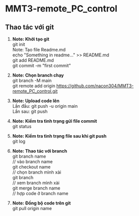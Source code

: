 # MMT3-remote_PC_control

## Thao tác với git   

1. **Note: Khởi tạo git**  
git init  
Note: Tạo file Readme.md  
echo "Something in readme..." >> README.md   
git add README.md  
git commit -m "first commit"  

2. **Note: Chọn branch chạy**  
git branch -M main  
git remote add origin https://github.com/nacon304/MMT3-remote_PC_control.git  

3. **Note: Upload code lên**  
Lần đầu: git push -u origin main  
Lần sau: git push  

4. **Note: Kiểm tra tình trạng gửi file commit**  
git status  

5. **Note: Kiểm tra tình trạng file sau khi git push**  
git log

6. **Note: Thao tác với branch**  
git branch name  
// vào branch name  
git checkout name  
// chọn branch mình xài  
git branch  
// xem branch mình xài  
git merge branch name  
// hợp code ở branch name

7. **Note: Đồng bộ code trên git**  
git pull origin name  
